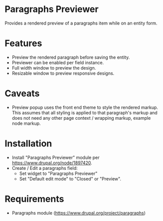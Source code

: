 # Paragraphs Previewer

Provides a rendered preview of a paragraphs item while on an entity form.

# Features

* Preview the rendered paragraph before saving the entity.
* Previewer can be enabled per field instance.
* Full width window to preview the design.
* Resizable window to preview responsive designs.

# Caveats

* Preview popup uses the front end theme to style the rendered markup.  This
  assumes that all styling is applied to that paragraph's markup and does not
  need any other page context / wrapping markup, example node markup.

# Installation

* Install "Paragraphs Previewer" module per https://www.drupal.org/node/1897420.
* Create / Edit a paragraphs field:
  * Set widget to "Paragraphs Previewer"
  * Set "Default edit mode" to "Closed" or "Preview".

# Requirements

* Paragraphs module (https://www.drupal.org/project/paragraphs)
